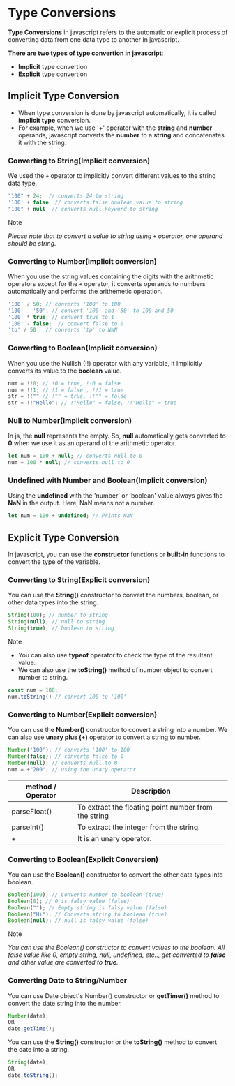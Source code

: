 
# Type Conversions
**Type Conversions** in javascript refers to the automatic or explicit process of converting data from one data type to another in javascript.

**There are two types of type convertion in javascript**:
- **Implicit** type convertion
- **Explicit** type convertion

## Implicit Type Conversion
+ When type conversion is done by javascript automatically, it is called **implicit type** conversion.
+ For example, when we use '+' operator with the **string** and **number** operands, javascript converts the **number** to a **string** and concatenates it with the string.

### Converting to String(Implicit conversion)
We used the `+` operator to implicitly convert different values to the string data type.

```js
"100" + 24;  // converts 24 to string
'100' + false  // converts false boolean value to string
"100" + null  // converts null keyword to string
```

> [!NOTE]
>  *Please note that to convert a value to string using `+` operator, one operand should be string.*

### Converting to Number(implicit conversion)
When you use the string values containing the digits with the arithmetic operators except for the `+` operator, it converts operands to numbers automatically and performs the arithemetic operation.

```js
'100' / 50; // converts '100' to 100
'100' - '50'; // convert '100' and '50' to 100 and 50
'100' * true; // convert true to 1
'100' - false;  // convert false to 0
'tp' / 50   // converts 'tp' to NaN
```

### Converting to Boolean(Implicit conversion)
When you use the Nullish (!!) operator with any variable, it Implicitly converts its value to the **boolean** value.

```js
num = !!0; // !0 = true, !!0 = false
num = !!1; // !1 = false , !!1 = true
str = !!"" // !"" = true, !!"" = false
str = !!"Hello"; // !"Hello" = false, !!"Hello" = true
```

### Null to Number(Implicit conversion)
In js, the **null** represents the empty. So, **null** automatically gets converted to **0** when we use it as an operand of the arithmetic operator.

```js
let num = 100 + null; // converts null to 0
num = 100 * null; // converts null to 0
```

### Undefined with Number and Boolean(Implicit conversion)
Using the **undefined** with the 'number' or 'boolean' value always gives the **NaN** in the output. Here, NaN means not a number.

```js
let num = 100 + undefined; // Prints NaN
```

## Explicit Type Conversion
In javascript, you can use the **constructor** functions or **built-in** functions to convert the type of the  variable.

### Converting to String(Explicit conversion)
You can use the **String()** constructor to convert the numbers, boolean, or other data types into the string.

```js
String(100); // number to string
String(null); // null to string
String(true); // boolean to string
```

> [!NOTE]
> - You can also use **typeof** operator to check the type of the resultant value.
> - We can also use the **toString()** method of number object to convert number to string.
```js
const num = 100;
num.toString() // convert 100 to '100'
```


### Converting to Number(Explicit conversion)
You can use the **Number()** constructor to convert a string into a number. We can also use **unary plus (+)** operator to convert a string to number.

```js
Number('100'); // converts '100' to 100
Number(false); // converts false to 0
Number(null); // converts null to 0
num = +"200"; // using the unary operator
```

| method / Operator | Description                                          |
| ----------------- | ---------------------------------------------------- |
| parseFloat()      | To extract the floating point number from the string |
| parseInt()        | To extract the integer from the string.              |
| +                 | It is an unary operator.                             |

### Converting to Boolean(Explicit Conversion)
You can use the **Boolean()** constructor to convert the other data types into boolean.

```js
Boolean(100); // Converts number to boolean (true)
Boolean(0); // 0 is falsy value (false)
Boolean(""); // Empty string is falsy value (false)
Boolean("Hi"); // Converts string to boolean (true)
Boolean(null); // null is falsy value (false)
```

> [!NOTE]
>  *You can use the Boolean() constructor to convert values to the boolean. All false value like 0, empty string, null, undefined, etc.., get converted to **false** and other value are converted to **true**.*


### Converting Date to String/Number
You can use Date object's Number() constructor or **getTimer()** method to convert the date string into the number.

```js
Number(date);
OR
date.getTime();
```

You can use the **String()** constructor or the **toString()** method to convert the date into a string.

```js
String(date);
OR
date.toString();
```
